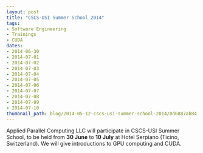 ```yaml
---
layout: post
title: "CSCS-USI Summer School 2014"
tags:
- Software Engineering
- Trainings
- CUDA
dates:
- 2014-06-30
- 2014-07-01
- 2014-07-02
- 2014-07-03
- 2014-07-04
- 2014-07-05
- 2014-07-06
- 2014-07-07
- 2014-07-08
- 2014-07-09
- 2014-07-10
thumbnail_path: blog/2014-05-12-cscs-usi-summer-school-2014/0d6887ab84.jpg
---
```


Applied Parallel Computing LLC will participate in CSCS-USI Summer School, to be held from **30 June** to **10 July** at Hotel Serpiano (Ticino, Switzerland). We will give introductions to GPU computing and CUDA.

